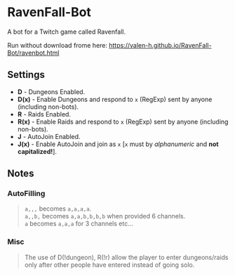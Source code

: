 # RavenFall-Bot

A bot for a Twitch game called Ravenfall.  
  
Run without download frome here: <https://valen-h.github.io/RavenFall-Bot/ravenbot.html>  

## Settings

* **D** - Dungeons Enabled.
* **D(x)** - Enable Dungeons and respond to `x` (RegExp) sent by anyone (including non-bots).
* **R** - Raids Enabled.
* **R(x)** - Enable Raids and respond to `x` (RegExp) sent by anyone (including non-bots).
* **J** - AutoJoin Enabled.
* **J(x)** - Enable AutoJoin and join as `x` [`x` must by _alphanumeric_ and **not capitalized!**].

## Notes

### AutoFilling

> `a,,,` becomes `a,a,a,a`.  
> `a,,b,` becomes `a,a,b,b,b,b` when provided 6 channels.  
> `a` becomes `a,a,a` for 3 channels etc...  

### Misc

> The use of D(!dungeon), R(!r) allow the player to enter dungeons/raids only after other people have entered instead of going solo.

